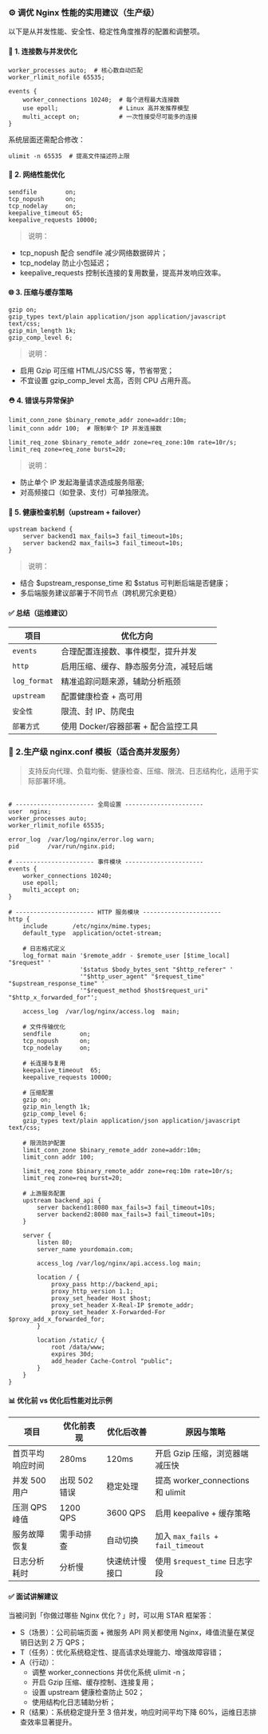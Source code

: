 ### ⚙️ 调优 Nginx 性能的实用建议（生产级）
以下是从并发性能、安全性、稳定性角度推荐的配置和调整项。
#### 🔧 1. 连接数与并发优化
```nginx
worker_processes auto;  # 核心数自动匹配
worker_rlimit_nofile 65535;

events {
    worker_connections 10240;  # 每个进程最大连接数
    use epoll;                 # Linux 高并发推荐模型
    multi_accept on;           # 一次性接受尽可能多的连接
}

```
系统层面还需配合修改：
```
ulimit -n 65535  # 提高文件描述符上限
```

#### 🚀 2. 网络性能优化
```nginx
sendfile        on;
tcp_nopush      on;
tcp_nodelay     on;
keepalive_timeout 65;
keepalive_requests 10000;
```
> 说明：
- tcp_nopush 配合 sendfile 减少网络数据碎片；
- tcp_nodelay 防止小包延迟；
- keepalive_requests 控制长连接的复用数量，提高并发响应效率。

#### 🌐 3. 压缩与缓存策略
```nginx
gzip on;
gzip_types text/plain application/json application/javascript text/css;
gzip_min_length 1k;
gzip_comp_level 6;
```
> 说明：
- 启用 Gzip 可压缩 HTML/JS/CSS 等，节省带宽；
- 不宜设置 gzip_comp_level 太高，否则 CPU 占用升高。

#### ⛑️ 4. 错误与异常保护
```nginx
limit_conn_zone $binary_remote_addr zone=addr:10m;
limit_conn addr 100;  # 限制单个 IP 并发连接数

limit_req_zone $binary_remote_addr zone=req_zone:10m rate=10r/s;
limit_req zone=req_zone burst=20;
```
> 说明：
- 防止单个 IP 发起海量请求造成服务阻塞;
- 对高频接口（如登录、支付）可单独限流。

#### 🧯 5. 健康检查机制（upstream + failover）
```nginx
upstream backend {
    server backend1 max_fails=3 fail_timeout=10s;
    server backend2 max_fails=3 fail_timeout=10s;
}
```
> 说明：
- 结合 $upstream_response_time 和 $status 可判断后端是否健康；
- 多后端服务建议部署于不同节点（跨机房冗余更稳）

#### ✅ 总结（运维建议）
| 项目           | 优化方向                    |
| ------------ | ----------------------- |
| `events`     | 合理配置连接数、事件模型，提升并发       |
| `http`       | 启用压缩、缓存、静态服务分流，减轻后端     |
| `log_format` | 精准追踪问题来源，辅助分析瓶颈         |
| `upstream`   | 配置健康检查 + 高可用            |
| `安全性`        | 限流、封 IP、防爬虫             |
| `部署方式`       | 使用 Docker/容器部署 + 配合监控工具 |

### 📄 2.生产级 nginx.conf 模板（适合高并发服务）
> 支持反向代理、负载均衡、健康检查、压缩、限流、日志结构化，适用于实际部署环境。
```nginx

# ---------------------- 全局设置 ----------------------
user  nginx;
worker_processes auto;
worker_rlimit_nofile 65535;

error_log  /var/log/nginx/error.log warn;
pid        /var/run/nginx.pid;

# ---------------------- 事件模块 ----------------------
events {
    worker_connections 10240;
    use epoll;
    multi_accept on;
}

# ---------------------- HTTP 服务模块 ----------------------
http {
    include       /etc/nginx/mime.types;
    default_type  application/octet-stream;

    # 日志格式定义
    log_format main '$remote_addr - $remote_user [$time_local] "$request" '
                    '$status $body_bytes_sent "$http_referer" '
                    '"$http_user_agent" "$request_time" "$upstream_response_time" '
                    '"$request_method $host$request_uri" "$http_x_forwarded_for"';

    access_log  /var/log/nginx/access.log  main;

    # 文件传输优化
    sendfile        on;
    tcp_nopush      on;
    tcp_nodelay     on;

    # 长连接与复用
    keepalive_timeout  65;
    keepalive_requests 10000;

    # 压缩配置
    gzip on;
    gzip_min_length 1k;
    gzip_comp_level 6;
    gzip_types text/plain application/json application/javascript text/css;

    # 限流防护配置
    limit_conn_zone $binary_remote_addr zone=addr:10m;
    limit_conn addr 100;

    limit_req_zone $binary_remote_addr zone=req:10m rate=10r/s;
    limit_req zone=req burst=20;

    # 上游服务配置
    upstream backend_api {
        server backend1:8080 max_fails=3 fail_timeout=10s;
        server backend2:8080 max_fails=3 fail_timeout=10s;
    }

    server {
        listen 80;
        server_name yourdomain.com;

        access_log /var/log/nginx/api.access.log main;

        location / {
            proxy_pass http://backend_api;
            proxy_http_version 1.1;
            proxy_set_header Host $host;
            proxy_set_header X-Real-IP $remote_addr;
            proxy_set_header X-Forwarded-For $proxy_add_x_forwarded_for;
        }

        location /static/ {
            root /data/www;
            expires 30d;
            add_header Cache-Control "public";
        }
    }
}

```

#### 📊 优化前 vs 优化后性能对比示例
| 项目        | 优化前表现     | 优化后改善    | 原因与策略                           |
| --------- | --------- | -------- | ------------------------------- |
| 首页平均响应时间  | 280ms     | 120ms    | 开启 Gzip 压缩，浏览器端减压快              |
| 并发 500 用户 | 出现 502 错误 | 稳定处理     | 提高 worker\_connections 和 ulimit |
| 压测 QPS 峰值 | 1200 QPS  | 3600 QPS | 启用 keepalive + 缓存策略             |
| 服务故障恢复    | 需手动排查     | 自动切换     | 加入 `max_fails + fail_timeout`   |
| 日志分析耗时    | 分析慢       | 快速统计慢接口  | 使用 `$request_time` 日志字段         |

#### ✅ 面试讲解建议
当被问到「你做过哪些 Nginx 优化？」时，可以用 STAR 框架答：
- S（场景）：公司前端页面 + 微服务 API 网关都使用 Nginx，峰值流量在某促销日达到 2 万 QPS；
- T（任务）：优化系统稳定性、提高请求处理能力、增强故障容错；
- A（行动）：
  - 调整 worker_connections 并优化系统 ulimit -n；
  - 开启 Gzip 压缩、缓存控制、连接复用；
  - 设置 upstream 健康检查防止 502；
  - 使用结构化日志辅助分析；
- R（结果）：系统稳定提升至 3 倍并发，响应时间平均下降 60%，运维日志排查效率显著提升。
